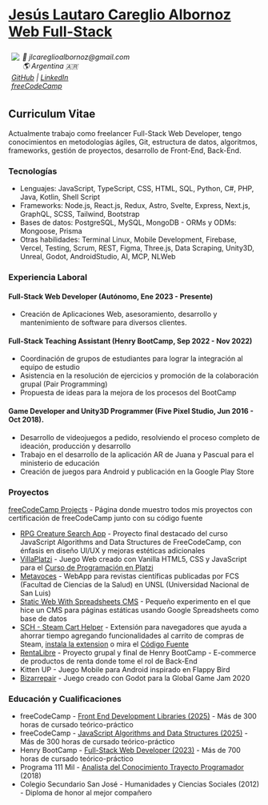 <!-- Markdown to HTML tool: https://codebeautify.org/markdown-to-html -->
<!-- Header -->

# [Jesús Lautaro Careglio Albornoz](https://jlcareglio.github.io/) <br> [Web Full-Stack](https://jlcareglio.github.io/)

<img src="https://github.com/jlcareglio.png?size=112" style="border-radius: 10%;float: left;padding: 6px;"/>
<address style="padding: 6px;">
  📧 jlcareglioalbornoz@gmail.com <br />
  🌎 Argentina 🇦🇷 <br />
  <a href="https://github.com/jlcareglio" target="_blank">GitHub</a> |
  <a href="https://linkedin.com/in/jlcareglio" target="_blank">LinkedIn</a>
  <br />
  <a href="https://www.freecodecamp.org/JLCareglio" target="_blank">freeCodeCamp</a>
</address>

<!-- Main -->

## Curriculum Vitae

Actualmente trabajo como freelancer Full-Stack Web Developer, tengo conocimientos en metodologías ágiles, Git, estructura de datos, algoritmos, frameworks, gestión de proyectos, desarrollo de Front-End, Back-End.

### Tecnologías

- Lenguajes: JavaScript, TypeScript, CSS, HTML, SQL, Python, C#, PHP, Java, Kotlin, Shell Script
- Frameworks: Node.js, React.js, Redux, Astro, Svelte, Express, Next.js, GraphQL, SCSS, Tailwind, Bootstrap
- Bases de datos: PostgreSQL, MySQL, MongoDB - ORMs y ODMs: Mongoose, Prisma
- Otras habilidades: Terminal Linux, Mobile Development, Firebase, Vercel, Testing, Scrum, REST, Figma, Three.js, Data Scraping, Unity3D, Unreal, Godot, AndroidStudio, AI, MCP, NLWeb

### Experiencia Laboral

#### Full-Stack Web Developer (Autónomo, Ene 2023 - Presente)

- Creación de Aplicaciones Web, asesoramiento, desarrollo y mantenimiento de software para diversos clientes.

#### Full-Stack Teaching Assistant (Henry BootCamp, Sep 2022 - Nov 2022)

- Coordinación de grupos de estudiantes para lograr la integración al equipo de estudio
- Asistencia en la resolución de ejercicios y promoción de la colaboración grupal (Pair Programming)
- Propuesta de ideas para la mejora de los procesos del BootCamp

#### Game Developer and Unity3D Programmer (Five Pixel Studio, Jun 2016 - Oct 2018).

- Desarrollo de videojuegos a pedido, resolviendo el proceso completo de ideación, producción y desarrollo
- Trabajo en el desarrollo de la aplicación AR de Juana y Pascual para el ministerio de educación
- Creación de juegos para Android y publicación en la Google Play Store

### Proyectos

[freeCodeCamp Projects](https://jlcareglio.github.io/freecodecamp/) - Página donde muestro todos mis proyectos con certificación de freeCodeCamp junto con su código fuente

- [RPG Creature Search App](https://jlcareglio.github.io/freecodecamp/RPG-Creature-Search-App/index.html) - Proyecto final destacado del curso JavaScript Algorithms and Data Structures de FreeCodeCamp, con énfasis en diseño UI/UX y mejoras estéticas adicionales
- [VillaPlatzi](https://github.com/JLCareglio/VillaPlatzi) - Juego Web creado con Vanilla HTML5, CSS y JavaScript para el [Curso de Programación en Platzi](https://platzi.com/cursos/programacion-basica/)
- [Metavoces](https://metavoces.unsl.edu.ar/) - WebApp para revistas científicas publicadas por FCS (Facultad de Ciencias de la Salud) en UNSL (Universidad Nacional de San Luis)
- [Static Web With Spreadsheets CMS](https://github.com/JLCareglio/StaticWebWithCMS) - Pequeño experimento en el que hice un CMS para páginas estáticas usando Google Spreadsheets como base de datos
- [SCH - Steam Cart Helper](https://microsoftedge.microsoft.com/addons/detail/steam-cart-helper/afgkhaceenngofnbpbhdbehopaihdoji) - Extensión para navegadores que ayuda a ahorrar tiempo agregando funcionalidades al carrito de compras de Steam, [instala la extension](https://microsoftedge.microsoft.com/addons/detail/steam-cart-helper/afgkhaceenngofnbpbhdbehopaihdoji) o mira el [Código Fuente](https://github.com/JLCareglio/Steam-Cart-Helper-Browser-Extension)
- [RentaLibre](https://github.com/JLCareglio/PF-RentaLibre-HENRY) - Proyecto grupal y final de Henry BootCamp - E-commerce de productos de renta donde tome el rol de Back-End
- Kitten UP - Juego Mobile para Android inspirado en Flappy Bird
- [Bizarrepair](https://v3.globalgamejam.org/2020/games/bizarrepair-6) - Juego creado con Godot para la Global Game Jam 2020

### Educación y Cualificaciones

- freeCodeCamp - [Front End Development Libraries (2025)](https://www.freecodecamp.org/certification/JLCareglio/front-end-development-libraries) - Más de 300 horas de cursado teórico-práctico
- freeCodeCamp - [JavaScript Algorithms and Data Structures (2025)](https://www.freecodecamp.org/certification/JLCareglio/javascript-algorithms-and-data-structures-v8) - Más de 300 horas de cursado teórico-práctico
- Henry BootCamp - [Full-Stack Web Developer (2023)](https://certificates.soyhenry.com/cert?id=830ce862-1bcd-4ad4-8a86-131eef459a29) - Más de 700 horas de cursado teórico-práctico
- Programa 111 Mil - [Analista del Conocimiento Trayecto Programador](<./assets/Careglio%20Albornoz,%20Jes%C3%BAs%20Lautaro%20-%20Programa%20111%20Mil%20-%20Analista%20del%20Conocimiento%20Trayecto%20Programador%20(2017).pdf>) (2018)
- Colegio Secundario San José - Humanidades y Ciencias Sociales (2012) - Diploma de honor al mejor compañero
